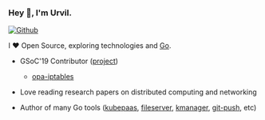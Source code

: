 ### Hey 👋, I'm Urvil.

[![Github](https://img.shields.io/github/followers/urvil38?label=Follow&style=social)](https://github.com/urvil38)

I ❤ Open Source, exploring technologies and [Go](https://golang.org).

* GSoC'19 Contributor ([project](https://summerofcode.withgoogle.com/archive/2019/projects/6201904034480128/))

  - [opa-iptables](https://github.com/open-policy-agent/contrib/tree/master/opa-iptables)
* Love reading research papers on distributed computing and networking
* Author of many Go tools ([kubepaas](https://github.com/urvil38/kubepaas), [fileserver](https://github.com/urvil38/fileserver), [kmanager](https://github.com/urvil38/kmanager), [git-push](https://github.com/urvil38/git-push), etc)
